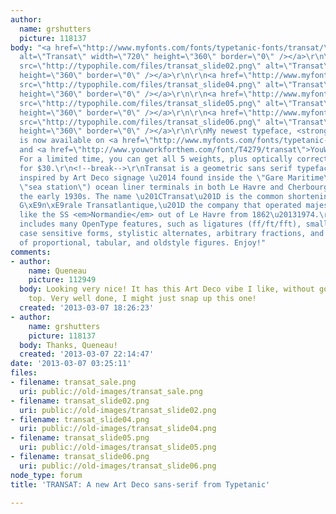 ```yaml
---
author:
  name: grshutters
  picture: 118137
body: "<a href=\"http://www.myfonts.com/fonts/typetanic-fonts/transat/\"><img src=\"http://typophile.com/files/transat_sale.png\"
  alt=\"Transat\" width=\"720\" height=\"360\" border=\"0\" /></a>\r\n\r\n<a href=\"http://www.myfonts.com/fonts/typetanic-fonts/transat/\"><img
  src=\"http://typophile.com/files/transat_slide02.png\" alt=\"Transat\" width=\"720\"
  height=\"360\" border=\"0\" /></a>\r\n\r\n<a href=\"http://www.myfonts.com/fonts/typetanic-fonts/transat/\"><img
  src=\"http://typophile.com/files/transat_slide04.png\" alt=\"Transat\" width=\"720\"
  height=\"360\" border=\"0\" /></a>\r\n\r\n<a href=\"http://www.myfonts.com/fonts/typetanic-fonts/transat/\"><img
  src=\"http://typophile.com/files/transat_slide05.png\" alt=\"Transat\" width=\"720\"
  height=\"360\" border=\"0\" /></a>\r\n\r\n<a href=\"http://www.myfonts.com/fonts/typetanic-fonts/transat/\"><img
  src=\"http://typophile.com/files/transat_slide06.png\" alt=\"Transat\" width=\"720\"
  height=\"360\" border=\"0\" /></a>\r\n\r\nMy newest typeface, <strong>Transat</strong>,
  is now available on <a href=\"http://www.myfonts.com/fonts/typetanic-fonts/transat/\">MyFonts</a>
  and <a href=\"http://www.youworkforthem.com/font/T4279/transat\">YouWorkForThem</a>.
  For a limited time, you can get all 5 weights, plus optically corrected obliques,
  for $30.\r\n<!--break-->\r\nTransat is a geometric sans serif typeface, with caps
  inspired by Art Deco signage \u2014 found inside the \"Gare Maritime\" (literally
  \"sea station\") ocean liner terminals in both Le Havre and Cherbourg, France, in
  the early 1930s. The name \u201CTransat\u201D is the common shortening of \u201CCompagnie
  G\xE9n\xE9rale Transatlantique,\u201D the company that operated majestic ocean liners
  like the SS <em>Normandie</em> out of Le Havre from 1862\u20131974.\r\n\r\nTransat
  includes many OpenType features, such as ligatures (ff/ft/fft), small capitals,
  case sensitive forms, stylistic alternates, arbitrary fractions, and a full complement
  of proportional, tabular, and oldstyle figures. Enjoy!"
comments:
- author:
    name: Queneau
    picture: 112949
  body: Looking very nice! It has this Art Deco vibe I like, without going over the
    top. Very well done, I might just snap up this one!
  created: '2013-03-07 18:26:23'
- author:
    name: grshutters
    picture: 118137
  body: Thanks, Queneau!
  created: '2013-03-07 22:14:47'
date: '2013-03-07 03:25:11'
files:
- filename: transat_sale.png
  uri: public://old-images/transat_sale.png
- filename: transat_slide02.png
  uri: public://old-images/transat_slide02.png
- filename: transat_slide04.png
  uri: public://old-images/transat_slide04.png
- filename: transat_slide05.png
  uri: public://old-images/transat_slide05.png
- filename: transat_slide06.png
  uri: public://old-images/transat_slide06.png
node_type: forum
title: 'TRANSAT: A new Art Deco sans-serif from Typetanic'

---
```

